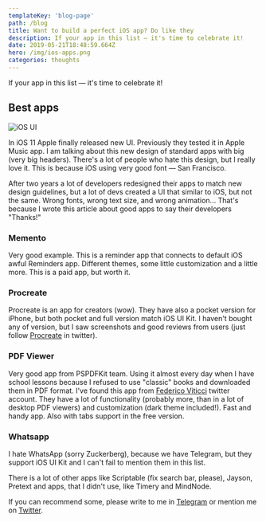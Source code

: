 ```yaml
---
templateKey: 'blog-page'
path: /blog
title: Want to build a perfect iOS app? Do like they
description: If your app in this list — it's time to celebrate it!
date: 2019-05-21T18:48:59.664Z
hero: /img/ios-apps.png
categories: thoughts
---
```

If your app in this list — it's time to celebrate it!

## Best apps

![iOS UI](/img/ios-ui-apps.png)

In iOS 11 Apple finally released new UI. Previously they tested it in Apple Music app. I am talking about this new design of standard apps with big (very big headers). There's a lot of people who hate this design, but I really love it. This is because iOS using very good font — San Francisco.

After two years a lot of developers redesigned their apps to match new design guidelines, but a lot of devs created a UI that similar to iOS, but not the same. Wrong fonts, wrong text size, and wrong animation... That's because I wrote this article about good apps to say their developers "Thanks!"

### Memento

Very good example. This is a reminder app that connects to default iOS awful Reminders app. Different themes, some little customization and a little more. This is a paid app, but worth it.

### Procreate

Procreate is an app for creators (wow). They have also a pocket version for iPhone, but both pocket and full version match iOS UI Kit. I haven't bought any of version, but I saw screenshots and good reviews from users (just follow [Procreate](https://twitter.com/Procreate) in twitter).

### PDF Viewer

Very good app from PSPDFKit team. Using it almost every day when I have school lessons because I refused to use "classic" books and downloaded them in PDF format. I've found this app from [Federico Viticci](https://twitter.com/viticci) twitter account. They have a lot of functionality (probably more, than in a lot of desktop PDF viewers) and customization (dark theme included!). Fast and handy app. Also with tabs support in the free version.

### Whatsapp

I hate WhatsApp (sorry Zuckerberg), because we have Telegram, but they support iOS UI Kit and I can't fail to mention them in this list.

There is a lot of other apps like Scriptable (fix search bar, please), Jayson, Pretext and apps, that I didn't use, like Timery and MindNode.

If you can recommend some, please write to me in [Telegram](https://t.me/dtroode) or mention me on [Twitter](https://twitter.com/dtroode).
